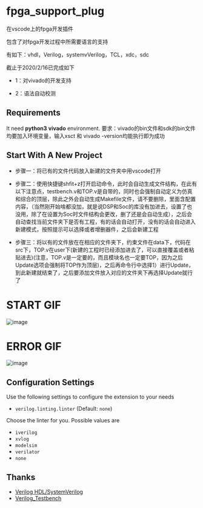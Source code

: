 <!--
 * #Author       : sterben(Duan)
 * #LastAuthor   : sterben(Duan)
 * #Date         : 2020-02-15 12:14:01
 * #lastTime     : 2020-02-15 22:24:38
 * #FilePath     : \README.md
 * #Description  : 
 -->

# fpga_support_plug

在vscode上的fpga开发插件

包含了对fpga开发过程中所需要语言的支持

有如下：vhdl，Verilog，systemvVerilog，TCL，xdc，sdc

截止于2020/2/16已完成如下

* 1：对vivado的开发支持

* 2：语法自动校测

## Requirements

It need **python3** **vivado** environment.
要求：vivado的bin文件和sdk的bin文件均要加入环境变量，输入xsct 和 vivado -version均能执行即为成功

## Start With A New Project

* 步骤一：将已有的文件代码放入新建的文件夹中用vscode打开

* 步骤二：使用快捷键shfit+z打开启动命令，此时会自动生成文件结构，在此有以下注意点，testbench.v和TOP.v是自带的，同时也会强制自动定义为仿真和综合的顶层，除此之外会自动生成Makefile文件，请不要删除，里面含配置内容，（当然刚开始啥都没加，就是说DSP和Soc的库没有加进去，设置了也没用，除了在设置为Soc时文件结构会更改，删了还是会自动生成），之后会自动查找当前文件夹下是否有工程，有的话会自动打开，没有的话会自动进入新建模式，按照提示可以选择或者增删器件，之后会新建工程

* 步骤三：将以有的文件放在在相应的文件夹下，约束文件在data下，代码在src下，TOP.v在user下(新建的工程时已经添加进去了，可以直接覆盖或者粘贴进去)(注意，TOP.v是一定要的，而且模块名也一定要TOP，因为之后Update选项会强制将TOP作为顶层)，之后再命令行中选择1）进行Update，到此新建就结束了，之后要添加文件放入对应的文件夹下再选择Update就行了

# START GIF

![image](https://github.com/Bestduan/fpga_support_plug/images/note/start.gif)

# ERROR GIF

![image](https://github.com/Bestduan/fpga_support_plug/images/note/error.gif)

## Configuration Settings

Use the following settings to configure the extension to your needs

* `verilog.linting.linter` (Default: `none`)

Choose the linter for you. Possible values are

* `iverilog`
* `xvlog`
* `modelsim`
* `verilator`
* `none`

## Thanks

* [Verilog HDL/SystemVerilog](https://github.com/mshr-h/vscode-verilog-hdl-support)
* [Verilog_Testbench](https://github.com/truecrab/VSCode_Extension_Verilog)
